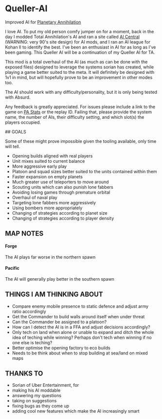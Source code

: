 Queller-AI
==========

Improved AI for [Planetary Annihilation](http://www.uberent.com/pa)

I love AI. To put my old person comfy jumper on for a moment, back in the day I modded Total Annihilation's AI and ran a site called [AI Central](http://aicentral.tauniverse.com) (WARNING: very 90's site design) for AI mods, and I ran an AI league for Kohan II to identify the best. I've been an enthusiast in AI for as long as I've been gaming. This Queller AI will be a continuation of my Queller AI for TA.

This mod is a total overhaul of the AI (as much as can be done with the exposed files) designed to leverage the systems sorian has created, while playing a game better suited to the meta. It will definitely be designed with 1v1 in mind, but will hopefully prove to be an improvement in other modes too.

The AI should work with any difficulty/personality, but it is only being tested with Absurd.

Any feedback is greatly appreciated. For issues please include a link to the game on [PA Stats](http://www.pastats.com/) or the replay ID. Failing that, please provide the system name, the number of AIs, their difficulty setting, and which slot(s) the players occupied.

## GOALS

Some of these might prove impossible given the tooling available, only time will tell.

- Opening builds aligned with real players
- Unit mixes suited to current balance
- More aggressive early play
- Platoon and squad sizes better suited to the units contained within them
- Faster expansion on empty planets
- Much greater use of teleporters to move around
- Scouting units which can also punish lone fabbers
- Avoiding losing games through premature orbital
- Overhaul of naval play
- Targeting lone fabbers more aggressively
- Using bombers more appropriately
- Changing of strategies according to planet size
- Changing of strategies according to player density

## MAP NOTES

#### Forge

The AI plays far worse in the northern spawn

#### Pacific

The AI will generally play better in the southern spawn

## THINGS I AM THINKING ABOUT

- Compare enemy mobile presence to static defence and adjust army ratio accordingly
- Get the Commander to build walls around itself when under threat
- Can the Commander be assigned to a platoon?
- How can I detect the AI is in a FFA and adjust decisions accordingly?
- Only tech on land when alone or unable to expand and ditch the whole idea of teching while winning? Perhaps don't tech when winning if no one else is teching?
- Better optimise the opening factory to eco builds
- Needs to be think about when to stop building at sea/land on mixed maps

## THANKS TO

- Sorian of Uber Entertainment, for
 - making his AI moddable
 - answering my questions
 - taking on suggestions
 - fixing bugs as they come up
 - adding cool new features which make the AI increasingly smart